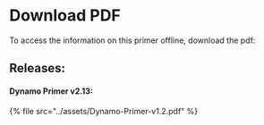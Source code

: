 # Download PDF

To access the information on this primer offline, download the pdf:

## Releases:

#### Dynamo Primer v2.13:

{% file src="../assets/Dynamo-Primer-v1.2.pdf" %}
